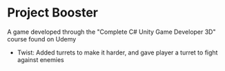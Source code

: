 # Project Booster

A game developed through the "Complete C# Unity Game Developer 3D" course found on Udemy
- Twist: Added turrets to make it harder, and gave player a turret to fight against enemies
 
